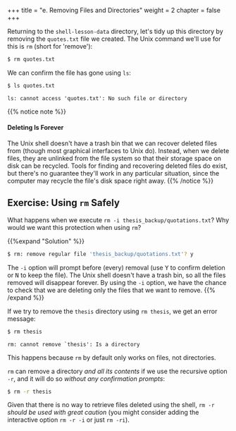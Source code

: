 +++
title = "e. Removing Files and Directories"
weight = 2
chapter = false
+++


Returning to the `shell-lesson-data` directory,
let's tidy up this directory by removing the `quotes.txt` file we created.
The Unix command we'll use for this is `rm` (short for 'remove'):

```Bash
$ rm quotes.txt
```

We can confirm the file has gone using `ls`:

```Bash
$ ls quotes.txt
```

```
ls: cannot access 'quotes.txt': No such file or directory
```

{{% notice note %}}
#### Deleting Is Forever
The Unix shell doesn't have a trash bin that we can recover deleted
files from (though most graphical interfaces to Unix do).  Instead,
when we delete files, they are unlinked from the file system so that
their storage space on disk can be recycled. Tools for finding and
recovering deleted files do exist, but there's no guarantee they'll
work in any particular situation, since the computer may recycle the
file's disk space right away.
{{% /notice %}}

## Exercise: Using `rm` Safely
What happens when we execute `rm -i thesis_backup/quotations.txt`?
Why would we want this protection when using `rm`?

{{%expand "Solution" %}}
```Bash
$ rm: remove regular file 'thesis_backup/quotations.txt'? y
```

The `-i` option will prompt before (every) removal (use <kbd>Y</kbd> to confirm deletion
or <kbd>N</kbd> to keep the file).
The Unix shell doesn't have a trash bin, so all the files removed will disappear forever.
By using the `-i` option, we have the chance to check that we are deleting only the files
that we want to remove.
{{% /expand %}}


If we try to remove the `thesis` directory using `rm thesis`,
we get an error message:

```Bash
$ rm thesis
```

~~~
rm: cannot remove `thesis': Is a directory
~~~


This happens because `rm` by default only works on files, not directories.

`rm` can remove a directory *and all its contents* if we use the
recursive option `-r`, and it will do so *without any confirmation prompts*:

```Bash
$ rm -r thesis
```

Given that there is no way to retrieve files deleted using the shell,
`rm -r` *should be used with great caution*
(you might consider adding the interactive option `rm -r -i` or just `rm -ri`).